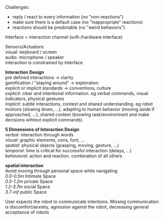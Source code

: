 Challenges:  
- reply / react to every information (no "non-reactions")  
- make sure there is a default case (no "inappropriate" reactions)  
- reactions should be predictable (no "weird behaviors")  

Interface = interaction channel (soft-/hardware interface)  

Sensors/Actuators:  
visual: keyboard / screen  
audio: microphone / speaker  
interaction is constrained by interface

**Interaction Design**  
pre defined interactions -> clarity  
gamification / "playing around" -> exploration  
explicit or implicit standards -> conventions, culture  
*explicit*: clear and intentional information. eg verbal commands, visual indicators, physical gestures  
*implicit*: subtle interactions, context and shared understanding. eg robot motions (slowing down, ...), adapting to human behavior (moving aside if approached, ...), shared context (knowing task/environment and make decisions wihtout explicit commands)  


**5 Dimensions of Interaction Design**  
*verbal*: interaction through words  
*visual*: graphic elements, cons, font, ...  
*spatial*: physical objects (grasping, moving, gesture, ...)  
*temporal*: time is critical for successful interaction (delays, ...)  
*behavioral*: action and reaction. combination of all others  

**spatial interaction**  
Avoid moving through personal space while navigating  
*0.0-0.5m* Intimate Space  
*0.5-1.2m* private Space  
*1.2-3.7m* social Space  
*3.7-inf* public Space  

User expects the robot to communicate intentions. Missing communication is discomfort/anxiety, agression against the robot, decreasing general acceptance of robots  
